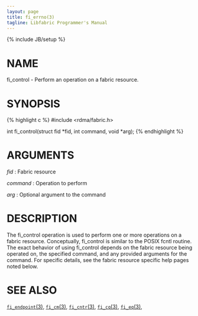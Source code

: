 ```yaml
---
layout: page
title: fi_errno(3)
tagline: Libfabric Programmer's Manual
---
```

{% include JB/setup %}

# NAME

fi_control \- Perform an operation on a fabric resource.

# SYNOPSIS

{% highlight c %}
#include <rdma/fabric.h>

int fi_control(struct fid *fid, int command, void *arg);
{% endhighlight %}


# ARGUMENTS

*fid*
: Fabric resource

*command*
: Operation to perform

*arg*
: Optional argument to the command

# DESCRIPTION

The fi_control operation is used to perform one or more operations on a
fabric resource.  Conceptually, fi_control is similar to the POSIX fcntl
routine.  The exact behavior of using fi_control depends on the fabric
resource being operated on, the specified command, and any provided
arguments for the command.  For specific details, see the fabric resource
specific help pages noted below.

# SEE ALSO

[`fi_endpoint`(3)](fi_endpoint.3.html),
[`fi_cm`(3)](fi_cm.3.html),
[`fi_cntr`(3)](fi_cntr.3.html),
[`fi_cq`(3)](fi_cq.3.html),
[`fi_eq`(3)](fi_eq.3.html),
